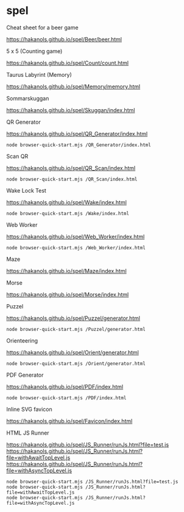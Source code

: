 # spel
Cheat sheet for a beer game

https://hakanols.github.io/spel/Beer/beer.html

5 x 5 (Counting game)

https://hakanols.github.io/spel/Count/count.html

Taurus Labyrint (Memory)

https://hakanols.github.io/spel/Memory/memory.html

Sommarskuggan

https://hakanols.github.io/spel/Skuggan/index.html

QR Generator

https://hakanols.github.io/spel/QR_Generator/index.html

    node browser-quick-start.mjs /QR_Generator/index.html

Scan QR

https://hakanols.github.io/spel/QR_Scan/index.html

    node browser-quick-start.mjs /QR_Scan/index.html

Wake Lock Test

https://hakanols.github.io/spel/Wake/index.html

    node browser-quick-start.mjs /Wake/index.html

Web Worker

https://hakanols.github.io/spel/Web_Worker/index.html

    node browser-quick-start.mjs /Web_Worker/index.html

Maze

https://hakanols.github.io/spel/Maze/index.html

Morse

https://hakanols.github.io/spel/Morse/index.html

Puzzel

https://hakanols.github.io/spel/Puzzel/generator.html

    node browser-quick-start.mjs /Puzzel/generator.html

Orienteering

https://hakanols.github.io/spel/Orient/generator.html

    node browser-quick-start.mjs /Orient/generator.html

PDF Generator

https://hakanols.github.io/spel/PDF/index.html

    node browser-quick-start.mjs /PDF/index.html

Inline SVG favicon

https://hakanols.github.io/spel/Favicon/index.html

HTML JS Runner

https://hakanols.github.io/spel/JS_Runner/runJs.html?file=test.js  
https://hakanols.github.io/spel/JS_Runner/runJs.html?file=withAwaitTopLevel.js  
https://hakanols.github.io/spel/JS_Runner/runJs.html?file=withAsyncTopLevel.js

    node browser-quick-start.mjs /JS_Runner/runJs.html?file=test.js
    node browser-quick-start.mjs /JS_Runner/runJs.html?file=withAwaitTopLevel.js
    node browser-quick-start.mjs /JS_Runner/runJs.html?file=withAsyncTopLevel.js
